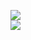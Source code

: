 [![](https://img.shields.io/badge/Made%20With-Github%20Spray-lightgrey.svg?style=for-the-badge&logo=github)](https://github.com/Annihil/github-spray#17142)  
[![](https://i.imgur.com/2DrTn0Z.gif)](https://github.com/Annihil/github-spray)